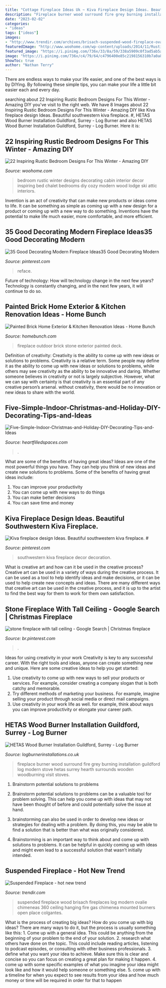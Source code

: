 ```yaml
---
title: "Cottage Fireplace Ideas Uk ~ Kiva Fireplace Design Ideas. Beautiful Southwestern Kiva Fireplace. #"
description: "Fireplace burner wood surround fire grey burning installation guildford log modern stove hetas surrey hearth surrounds wooden woodburning visit stoves"
date: "2023-02-02"
categories:
- "ideas"
tags: ["ideas"]
images:
- "http://www.trendir.com/archives/brisach-suspended-wood-fireplace-ovalie.jpg"
featuredImage: "http://www.woohome.com/wp-content/uploads/2014/11/Rustic-Bedroom-Decorating-Ideas-4.jpg"
featured_image: "https://i.pinimg.com/736x/33/8a/59/338a5909c0f3ad5ab5a35ccb7c595418--southwestern-bedroom-southwest-decor.jpg"
image: "https://i.pinimg.com/736x/c4/79/64/c4796400e85c2198156310b7a0a86c8b.jpg"
ShowToc: true
author: "Nathan Terry"
---
```



There are endless ways to make your life easier, and one of the best ways is by DIYing. By following these simple tips, you can make your life a little bit easier each and every day.

	

		
searching about 22 Inspiring Rustic Bedroom Designs For This Winter - Amazing DIY you've visit to the right web. We have 8 Images about 22 Inspiring Rustic Bedroom Designs For This Winter - Amazing DIY like Kiva fireplace design Ideas. Beautiful southwestern kiva fireplace. #, HETAS Wood Burner Installation Guildford, Surrey - Log Burner and also HETAS Wood Burner Installation Guildford, Surrey - Log Burner. Here it is:
		
    
## 22 Inspiring Rustic Bedroom Designs For This Winter - Amazing DIY

<img loading=lazy src="http://www.woohome.com/wp-content/uploads/2014/11/Rustic-Bedroom-Decorating-Ideas-4.jpg" onerror="this.onerror=null;this.src='https://tse3.mm.bing.net/th?id=OIP.sUQPfEgb4m2ibw9cagpZeAHaKW&amp;pid=15.1';" alt="22 Inspiring Rustic Bedroom Designs For This Winter - Amazing DIY">

_Source: woohome.com_

>bedroom rustic winter designs decorating cabin interior decor inspiring bed chalet bedrooms diy cozy modern wood lodge ski attic interiors. 

	

Invention is an act of creativity that can make new products or ideas come to life. It can be something as simple as coming up with a new design for a product or coming up with a new way to do something. Inventions have the potential to make life much easier, more comfortable, and more efficient.

    
## 35 Good Decorating Modern Fireplace Ideas35 Good Decorating Modern

<img loading=lazy src="https://i.pinimg.com/736x/e6/3b/c0/e63bc04b2be38c2c39a3b8cd38e6654f.jpg" onerror="this.onerror=null;this.src='https://tse4.mm.bing.net/th?id=OIP.fG4QPpJbUwTWqsLo1ujAPwHaLI&amp;pid=15.1';" alt="35 Good Decorating Modern Fireplace Ideas35 Good Decorating Modern">

_Source: pinterest.com_

>reface. 

	

Future of technology: How will technology change in the next few years?
Technology is constantly changing, and in the next few years, it will continue to do so.

    
## Painted Brick Home Exterior &amp; Kitchen Renovation Ideas - Home Bunch

<img loading=lazy src="https://www.homebunch.com/wp-content/uploads/2017/03/Outdoor-Fireplace.-Stone-Outdoor-Fireplace-Design.-Outdoor-Fireplace.-OutdoorFireplace-StoneOutdoorFireplace-StoneOutdoorFireplaceDesign-OutdoorFireplaceDesign.jpg" onerror="this.onerror=null;this.src='https://tse1.mm.bing.net/th?id=OIP.eG1x9gbIO-9Bzz0GQkm5kQHaLG&amp;pid=15.1';" alt="Painted Brick Home Exterior &amp; Kitchen Renovation Ideas - Home Bunch">

_Source: homebunch.com_

>fireplace outdoor brick stone exterior painted deck. 

	

Definition of creativity: Creativity is the ability to come up with new ideas or solutions to problems.
Creativity is a relative term. Some people may define it as the ability to come up with new ideas or solutions to problems, while others may see creativity as the ability to be innovative and daring. Whether someone believes in creativity or not is largely subjective. However, what we can say with certainty is that creativity is an essential part of any creative person’s arsenal. without creativity, there would be no innovation or new ideas to share with the world.

    
## Five-Simple-Indoor-Christmas-and-Holiday-DIY-Decorating-Tips-and-Ideas

<img loading=lazy src="https://heartfilledspaces.com/wp-content/uploads/2018/11/Five-Simple-Indoor-Christmas-and-Holiday-DIY-Decorating-Tips-and-Ideas-for-the-Staircase-Fireplace-Mantle-Window-Tree-Garland-Staircase-and-Home-Feature-Image.jpg" onerror="this.onerror=null;this.src='https://tse3.mm.bing.net/th?id=OIP.tCjzdwdv0ut-57iA2OsqLQHaLH&amp;pid=15.1';" alt="Five-Simple-Indoor-Christmas-and-Holiday-DIY-Decorating-Tips-and-Ideas">

_Source: heartfilledspaces.com_

>. 

	

What are some of the benefits of having great ideas?
Ideas are one of the most powerful things you have. They can help you think of new ideas and create new solutions to problems. Some of the benefits of having great ideas include: 
1. You can improve your productivity
2. You can come up with new ways to do things
3. You can make better decisions
4. You can save time and money

    
## Kiva Fireplace Design Ideas. Beautiful Southwestern Kiva Fireplace. #

<img loading=lazy src="https://i.pinimg.com/736x/33/8a/59/338a5909c0f3ad5ab5a35ccb7c595418--southwestern-bedroom-southwest-decor.jpg" onerror="this.onerror=null;this.src='https://tse3.mm.bing.net/th?id=OIP._Kv_xYAgdQNnEN67nbNfyAHaKa&amp;pid=15.1';" alt="Kiva fireplace design Ideas. Beautiful southwestern kiva fireplace. #">

_Source: pinterest.com_

>southwestern kiva fireplace decor decoration. 

	

What is creative art and how can it be used in the creative process?
Creative art can be used in a variety of ways during the creative process. It can be used as a tool to help identify ideas and make decisions, or it can be used to help create new concepts and ideas. There are many different ways that creative art can be used in the creative process, and it is up to the artist to find the best way for them to work for them own satisfaction.

    
## Stone Fireplace With Tall Ceiling - Google Search | Christmas Fireplace

<img loading=lazy src="https://i.pinimg.com/736x/c4/79/64/c4796400e85c2198156310b7a0a86c8b.jpg" onerror="this.onerror=null;this.src='https://tse4.mm.bing.net/th?id=OIP.UtwcblyAzpsnF-DNWk-lMgHaK0&amp;pid=15.1';" alt="stone fireplace with tall ceiling - Google Search | Christmas fireplace">

_Source: br.pinterest.com_

>. 

	

Ideas for using creativity in your work
Creativity is key to any successful career. With the right tools and ideas, anyone can create something new and unique. Here are some creative ideas to help you get started: 
1. Use creativity to come up with new ways to sell your products or services. For example, consider creating a company slogan that is both catchy and memorable. 
2. Try different methods of marketing your business. For example, imagine selling your product through social media or direct mail campaigns. 
3. Use creativity in your work life as well. for example, think about ways you can improve productivity or elongate your career path.

    
## HETAS Wood Burner Installation Guildford, Surrey - Log Burner

<img loading=lazy src="https://logburnerinstallations.co.uk/wp-content/uploads/2018/04/modern-fireplace-surround-0107.jpg" onerror="this.onerror=null;this.src='https://tse1.mm.bing.net/th?id=OIP.oY_5-jGh7rvfdZ3lyNW-3gHaJ4&amp;pid=15.1';" alt="HETAS Wood Burner Installation Guildford, Surrey - Log Burner">

_Source: logburnerinstallations.co.uk_

>fireplace burner wood surround fire grey burning installation guildford log modern stove hetas surrey hearth surrounds wooden woodburning visit stoves. 

	

1. Brainstorm potential solutions to problems
1. Brainstorm potential solutions to problems can be a valuable tool for problem solving. This can help you come up with ideas that may not have been thought of before and could potentially solve the issue at hand.
2. brainstorming can also be used in order to develop new ideas or strategies for dealing with a problem. By doing this, you may be able to find a solution that is better than what was originally considered.

3. Brainstorming is an important way to think about and come up with solutions to problems. It can be helpful in quickly coming up with ideas and might even lead to a successful solution that wasn’t initially intended.

    
## Suspended Fireplace - Hot New Trend

<img loading=lazy src="http://www.trendir.com/archives/brisach-suspended-wood-fireplace-ovalie.jpg" onerror="this.onerror=null;this.src='https://tse2.mm.bing.net/th?id=OIP.TMBqLDZLRq9RJ3fTqK54pgHaE7&amp;pid=15.1';" alt="Suspended Fireplace - hot new trend">

_Source: trendir.com_

>suspended fireplace wood brisach fireplaces log modern ovalie chimeneas 360 ceiling hanging fire gas chimenea mounted burners open place colgantes. 

	

What is the process of creating big ideas?
How do you come up with big ideas? There are many ways to do it, but the process is usually something like this: 1. Come up with a general idea. This could be anything from the beginning of your problem to the end of your solution. 2. research what others have done on the topic. This could include reading articles, listening to podcast episodes, or consulting with other business professionals. 3. define what you want your idea to achieve. Make sure this is clear and concise so you can focus on creating a great plan for making it happen. 4. come up with some specific examples of what you imagine your idea might look like and how it would help someone or something else. 5. come up with a timeline for when you expect to see results from your idea and how much money or time will be required in order for that to happen 
